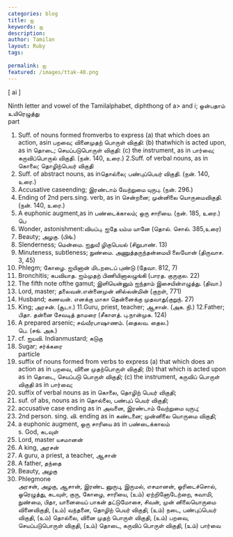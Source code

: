 ```yaml
---
categories: blog
title: ஐ
keywords: ஐ
description: 
author: Tamilan
layout: Ruby
tags: 
 
permalink: ஐ
featured: /images/ttak-48.png
---
```

  
[ ai ]  
  
Ninth letter and vowel of the Tamilalphabet, diphthong of a> and i; ஒன்பதாம் உயிரெழுத்து  
part  
1. Suff. of nouns formed fromverbs to express (a) that which does an action, asin பறவை; வினைமுதற் பொருள் விகுதி: (b) thatwhich is acted upon, as in தொடை; செயப்படுபொருள் விகுதி: (c) the instrument, as in பார்வை; கருவிப்பொருல் விகுதி. (நன். 140, உரை.) 2.Suff. of verbal nouns, as in கொலை; தொழிற்பெயர் விகுதி  
3. Suff. of abstract nouns, as inதொல்லை; பண்புப்பெயர் விகுதி. (நன். 140, உரை.)  
4. Accusative caseending; இரண்டாம் வேற்றுமை யுருபு. (நன். 296.)  
5. Ending of 2nd pers.sing. verb, as in சென்றனை; முன்னிலை யொருமைவிகுதி. (நன். 140, உரை.)  
6. A euphonic augment,as in பண்டைக்காலம்; ஒரு சாரியை. (நன். 185, உரை.)  
பெ  
1. Wonder, astonishment:வியப்பு. ஐதே யம்ம யானே (தொல். சொல். 385,உரை)  
2. Beauty; அழகு. (பிங்.)  
3. Slenderness; மென்மை. ஐதுவீ ழிகுபெயல் (சிறுபாண். 13)  
4. Minuteness, subtleness; நுண்மை. அணுத்தருந்தன்மையி லையோன் (திருவாச. 3, 45)  
5. Phlegm; கோழை. ஐயினான் மிடறடைப் புண்டு (தேவா. 812, 7)  
6. Bronchitis; கபவியாத. ஐம்முதற் பிணியினாலழுங்கி (பாரத. குருகுல. 22)  
7. The fifth note ofthe gamut; இளியென்னும் ஐந்தாம் இசையின்எழுத்து. (திவா.)  
8. Lord, master; தலைவன்.என்னைமுன் னில்லன்மின் (குறள், 771)  
9. Husband; கணவன். எனக்கு மாகா தென்னைக்கு முதவாது(குறுந். 27)  
10. King; அரசன். (சூடா.) 11.Guru, priest, teacher; ஆசான். (அக. நி.) 12.Father; பிதா. தன்னை சேவடித் தாமரை (சீகாளத். பு.நான்முக. 124)  
13. A prepared arsenic; சவ்வீரபாஷாணம். (தைலவ. தைல.)  
பெ. (சங். அக.)  
1. cf. ஐயவி. Indianmustard; கடுகு  
2. Sugar; சர்க்கரை  
particle  
1. suffix of nouns formed from verbs to express (a) that which does an action as in பறவை, வினை முதற்பொருள் விகுதி; (b) that which is acted upon as in தொடை, செயப்படு பொருள் விகுதி; (c) the instrument, கருவிப் பொருள் விகுதி as in பார்வை;  
2. suffix of verbal nouns as in கொலை, தொழிற் பெயர் விகுதி;  
3. suf. of abs, nouns as in தொல்லை, பண்புப் பெயர் விகுதி;  
4. accusative case ending as in அவனை, இரண்டாம் வேற்றுமை யுருபு;  
5. 2nd person. sing. வி. ending as in கண்டனை; முன்னிலை யொருமை விகுதி;  
6. a euphonic augment, ஒரு சாரியை as in பண்டைக்காலம்  
s. God, கடவுள்  
2. Lord, master யசமானன்  
3. A king, அரசன்  
4. A guru, a priest, a teacher, ஆசான்  
5. A father, தந்தை  
6. Beauty, அழகு  
7. Phlegmone  
அரசன், அழகு, ஆசான், இரண்ட னுருபு, இருமல், எசமானன், ஓரிடைச்சொல், ஓரெழுத்து, கடவுள், குரு, கோழை, சாரியை, (உம்) ஏற்றினோடேற்றை, சுவாமி, நுண்மை, பிதா, யானையைப் பாகன் தட்டுமோசை, சிவன், முன் னிலையொருமை வினைவிகுதி, (உம்) வந்தனை, தொழிற் பெயர் விகுதி, (உம்) நடை, பண்புப்பெயர் விகுதி, (உம்) தொல்லை, வினை முதற் பொருள் விகுதி, (உம்) பறவை, செயப்படுபொருள் விகுதி, (உம்) தொடை, கருவிப் பொருள் விகுதி, (உம்) பார்வை